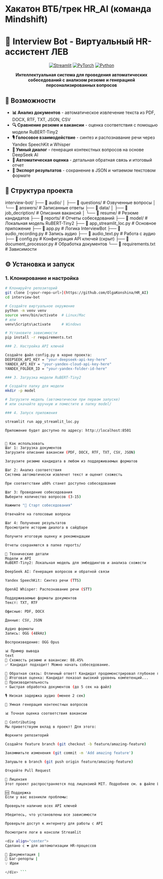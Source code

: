 # Хакатон ВТБ/трек HR_AI (команда Mindshift)
# 🤖 Interview Bot - Виртуальный HR-ассистент ЛЕВ

<div align="center">

[![Streamlit](https://img.shields.io/badge/Streamlit-FF4B4B?style=for-the-badge&logo=Streamlit&logoColor=white)](https://streamlit.io/)
[![PyTorch](https://img.shields.io/badge/PyTorch-EE4C2C?style=for-the-badge&logo=PyTorch&logoColor=white)](https://pytorch.org/)
[![Python](https://img.shields.io/badge/Python-3776AB?style=for-the-badge&logo=python&logoColor=white)](https://python.org/)

**Интеллектуальная система для проведения автоматических собеседований с анализом резюме и генерацией персонализированных вопросов**

</div>

## 🚀 Возможности

- **📊 Анализ документов** - автоматическое извлечение текста из PDF, DOCX, RTF, TXT, JSON, CSV
- **🔍 Сравнение резюме и вакансии** - оценка соответствия с помощью модели RuBERT-Tiny2
- **🎙️ Голосовое взаимодействие** - синтез и распознавание речи через Yandex SpeechKit и Whisper
- **🤖 Умный диалог** - генерация контекстных вопросов на основе DeepSeek AI
- **📝 Автоматическая оценка** - детальная обратная связь и итоговый отчет
- **📁 Экспорт результатов** - сохранение в JSON и читаемом текстовом формате

## 📁 Структура проекта
interview-bot/
├── 📁 audio/
│ ├── 📁 questions/ # Озвученные вопросы
│ └── 📁 answers/ # Записанные ответы
├── 📁 data/
│ ├── 📁 job_decription/ # Описания вакансий
│ └── 📁 resume/ # Резюме кандидатов
├── 📁 reports/ # Отчеты собеседований
├── 📁 model/ # Локальная модель RuBERT-Tiny2
├── 📄 app_streamlit_loc.py # Основное приложение
├── 📄 app.py # Логика InterviewBot
├── 📄 audio_recording.py # Запись аудио
├── 📄 audio_text.py # Работа с аудио
├── 📄 config.py # Конфигурация API ключей (скрыт)
├── 📄 document_processor.py # Обработка документов
└── 📄 requirements.txt # Зависимости

## ⚙️ Установка и запуск

### 1. Клонирование и настройка

```bash
# Клонируйте репозиторий
git clone [<your-repo-url>](https://github.com/OlgaKonshina/HR_AI)
cd interview-bot

# Создайте виртуальное окружение
python -m venv venv
source venv/bin/activate  # Linux/Mac
# или
venv\Scripts\activate     # Windows

# Установите зависимости
pip install -r requirements.txt

### 2. Настройка API ключей

Создайте файл config.py в корне проекта:
DEEPSEEK_API_KEY = "your-deepseek-api-key-here"
YANDEX_API_KEY = "your-yandex-cloud-api-key-here" 
YANDEX_FOLDER_ID = "your-yandex-folder-id-here"

### 3. Загрузка модели RuBERT-Tiny2

# Создайте папку для модели
mkdir -p model

# Загрузите модель (автоматически при первом запуске)
# или скачайте вручную и поместите в папку model/

### 4. Запуск приложения

streamlit run app_streamlit_loc.py

Приложение будет доступно по адресу: http://localhost:8501


🎯 Как использовать
Шаг 1: Загрузка документов
Загрузите описание вакансии (PDF, DOCX, RTF, TXT, CSV, JSON)

Загрузите резюме кандидата в любом из поддерживаемых форматов

Шаг 2: Анализ соответствия
Система автоматически извлечет текст и оценит схожесть

При соответствии ≥80% станет доступно собеседование

Шаг 3: Проведение собеседования
Выберите количество вопросов (3-15)

Нажмите "🚀 Старт собеседования"

Отвечайте на голосовые вопросы

Шаг 4: Получение результатов
Просмотрите историю диалога в сайдбаре

Получите итоговую оценку и рекомендации

Отчеты сохраняются в папке reports/

🔧 Технические детали
Модели и API
RuBERT-Tiny2: Локальная модель для эмбеддингов и анализа схожести

DeepSeek AI: Генерация вопросов и обратной связи

Yandex SpeechKit: Синтез речи (TTS)

OpenAI Whisper: Распознавание речи (STT)

Поддерживаемые форматы документов
Текст: TXT, RTF

Офисные: PDF, DOCX

Данные: CSV, JSON

Аудио форматы
Запись: OGG (48kHz)

Воспроизведение: OGG Opus

📊 Пример вывода
text
🔗 Схожесть резюме и вакансии: 88.45%
✅ Кандидат подходит! Можно начать собеседование.

📝 Обратная связь: Отличный ответ! Кандидат продемонстрировал глубокое понимание...
🎯 Итоговая оценка: Кандидат показал высокий уровень компетенций...
🚀 Производительность
⚡ Быстрая обработка документов (до 5 сек на файл)

🎙️ Низкая задержка аудио (менее 2 сек)

🤖 Умная генерация контекстных вопросов

📊 Точная оценка соответствия вакансии

🤝 Contributing
Мы приветствуем вклад в проект! Для этого:

Форкните репозиторий

Создайте feature branch (git checkout -b feature/amazing-feature)

Закоммитьте изменения (git commit -m 'Add amazing feature')

Запушьте в branch (git push origin feature/amazing-feature)

Откройте Pull Request

📄 Лицензия
Этот проект распространяется под лицензией MIT. Подробнее см. в файле LICENSE.

🆘 Поддержка
Если у вас возникли проблемы:

Проверьте наличие всех API ключей

Убедитесь, что установлены все зависимости

Проверьте доступ к интернету для работы с API

Посмотрите логи в консоли Streamlit

<div align="center">
Сделано с ❤️ для автоматизации HR-процессов

📖 Документация |
🐛 Баг-репорты |
💡 Идеи

</div> ```
